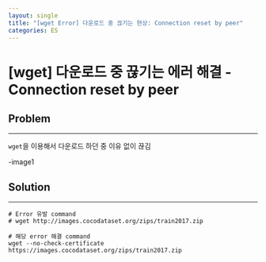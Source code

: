 ```yaml
---
layout: single
title: "[wget Error] 다운로드 중 끊기는 현상: Connection reset by peer"
categories: ES
---
```


# [wget] 다운로드 중 끊기는 에러 해결 - Connection reset by peer

## Problem
---
`wget`을 이용해서 다운로드 하던 중 이유 없이 끊김

-image1

## Solution
---
```
# Error 유발 command
# wget http://images.cocodataset.org/zips/train2017.zip

# 해당 error 해결 command 
wget --no-check-certificate https://images.cocodataset.org/zips/train2017.zip
```
